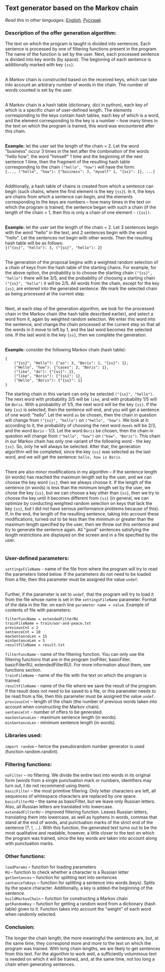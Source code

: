## Text generator based on the Markov chain

*Read this in other languages: [English](README.md), [Русский](README.ru.md).*

### Description of the offer generation algorithm:
The text on which the program is taught is divided into sentences. Each sentence is processed by one of
filtering functions present in the program. The name of the function is set by the user. Next, each processed
sentence is divided into key words (by space). The beginning of each sentence is additionally marked with
key `{ss}`.<br><br>

A Markov chain is constructed based on the received keys, which can take into account an arbitrary number
of words in the chain. The number of words counted is set by the user.<br><br>

A Markov chain is a hash table (dictionary, dict in python), each key of which is a specific chain of
user-defined length. The elements corresponding to the keys contain hash tables, each key of which is a word,
and the element corresponding to the key is a number – how many times in the text on which the program is
trained, this word was encountered after this chain.<br><br>

<b>Example:</b> let the user set the length of the chain = 2. Let the word "business" occur 3 times in
the text after the combination of the words "hello how", the word "himself" 1 time and the beginning of
the next sentence 1 time, then the fragment of the resulting hash table corresponding to the chain
`("hello", "how")` will have the form:<br>
`{..., ("hello", "how"): {"business": 3, "myself" 1, "{ss}": 1}, ...}`<br><br>

Additionally, a hash table of chains is created from which a sentence can begin (such chains, where the first
element is the key `{ss}`). In it, the keys are chains from which a sentence can begin, and the elements
corresponding to the keys are numbers – how many times in the text on which the program is trained,
the sentence began with such a chain (if the length of the chain = 1, then this is only a chain of one element -
`({ss})`.<br><br>

<b>Example:</b> let the user set the length of the chain = 2. Let 3 sentences begin with the word "hello" in
the text, and 2 sentences begin with the word "hello". Let the sentences not begin with other words.
Then the resulting hash table will be as follows:<br>
`{("{ss}", "hello"): 3, ("{ss}", "hello"): 2}`<br><br>

The generation of the proposal begins with a weighted random selection of a chain of keys from the hash table
of the starting chains. For example, for the above option, the probability is to choose the starting chain
`("{ss}", "hello")` there will be 3/5, and the probability of choosing a starting chain `("{ss}", "hello")`
it will be 2/5. All words from the chain, except for the key `{ss}`, are entered into the generated sentence.
We mark the selected chain as being processed at the current step.<br><br>

Next, at each step of the generation algorithm, we look for the processed chain in the Markov chain (the hash
table described earlier), and select a word from it, again by weighted random selection. We enter this word
into the sentence, and change the chain processed at the current step so that all the words in it move to left
by 1, and the last word becomes the selected one. If the last word is the key `{ss}`, then we complete
the generation.<br><br>

<b>Example:</b> consider the following Markov chain (hash table):

```none
{
    ("{ss}", "Hello"): {"as": 3, "Boris": 1, "{ss}": 1},
    ("Hello", "how"): {"cases": 2, "Boris": 1},
    ("like", "do"): {"{ss}": 2},
    ("like", "Boris"): {"{ss}": 1},
    ("Hello", "Boris"): {"{ss}": 1}
}
```

The starting chain in this variant can only be selected `("{ss}", "hello")`. The next word with probability
3/5 will be `like`, and with probability 1/5 will be `Boris`. With a probability of 1/5, the next word will be
the key `{ss}`. If the key `{ss}` is selected, then the sentence will end, and you will get a sentence of
one word: "hello". Let the word `as` be chosen, then the chain in question will change from `("{ss}", "hello")`
on `("hello", "how")`. We look at it: according to it, the probability of choosing the next word `deeds` will
be 2/3, and the word `Boris` - 1/3. Let the word `Boris` be chosen, then the chain in question will change
from `("hello", "how")` on `("how", "Boris")`. This chain in our Markov chain has only one variant of the
following word - the key `{ss}`. So, only he will always be selected. After that, the generation algorithm
will be completed, since the key `{ss}` was selected as the last word, and we will get the sentence:
`hello, how is Boris`.<br><br>

There are also minor modifications in my algorithm – if the sentence length (in words) has reached the
maximum length set by the user, and we can choose the key word `{ss}`, then we always choose it.
If the length of the sentence (in words) is less than the minimum length set by the user, we chose the key
`{ss}`, but we can choose a key other than `{ss}`, then we try to choose the key until it becomes different
from `{ss}` (in general, we can optimize by conducting weighted random selection on keys that lack the key
`{ss}`, but I did not have serious performance problems because of this). If, in the end, the length of
the resulting sentence, taking into account these modifications, turned out to be less than the minimum
or greater than the maximum length specified by the user, then we throw out this sentence and try to generate
the sentence again. All "good" sentences satisfying the length restrictions are displayed on the screen and
in a file specified by the user.<br><br>

### User-defined parameters:
`settingsFileName` - name of the file from where the program will try to read the parameters listed below.
If the parameters do not need to be loaded from a file, then this parameter must be assigned the value `undef`.<br><br>

Further, if the parameter is set to `undef`, that the program will try to load it from the file whose name
is set in the `settingsFileName` parameter. Format of the data in the file: on each line
`parameter name = value`. Example of contents of file with parameters:

```none
filterFuncName = extendedFilterRU
trainFileName = train/war-and-peace.txt
previousCnt = 2
sentanceCnt = 10
maxSentanceLen = 15
minSentanceLen = 5
resultFileName = result.txt
```

`filterFuncName` - name of the filtering function. You can only use the filtering functions that are in the program
(noFilter, basicFilter, basicFilterRU, extendedFilterRU). For more information about them, see
functions section.<br>
`trainFileName` - name of the file with the text on which the program is trained.<br>
`resultFileName` - name of the file where we save the result of the program. If the result does not need to
be saved to a file, or this parameter needs to be read from a file, then this parameter must be assigned
the value `undef`.<br>
`previousCnt` – length of the chain (the number of previous words taken into account when constructing
the Markov chain).<br>
`sentanceCnt` - number of offers to be generated.<br>
`maxSentanceLen` - maximum sentence length (in words).<br>
`minSentanceLen` - minimum sentence length (in words).<br>

### Libraries used:
`import random` – hence the pseudorandom number generator is used (function random.randint).

### Filtering functions:
`noFilter` – no filtering. We divide the entire text into words in its original form (words from a single
punctuation mark or numbers, identifiers may turn out, I do not recommend using them).<br>
`basicFilter` – the most primitive filtering. Only letter characters are left, all sequences of
whitespace characters are replaced by one space.<br>
`basicFilterRU` – the same as basicFilter, but we leave only Russian letters. Also, all Russian letters
are translated into lowercase.<br>
`extendedFilterRU` – improved filtering function. Leaves Russian letters, translating them into lowercase,
as well as hyphens in words, commas that stand at the end of words, and punctuation marks of the strict end of
the sentence (?, !, ...). With this function, the generated text turns out to be the most qualitative and
readable, however, a little closer to the text on which the program was trained, since the key words are
taken into account along with punctuation marks.

### Other functions:
`loadParams` – function for loading parameters<br>
`RU` – function to check whether a character is a Russian letter<br>
`getSentances` – function for splitting text into sentences<br>
`sentanceToKeys` – function for splitting a sentence into words (keys). Splits by the space character.
Additionally, a key is added-the beginning of the sentence.<br>
`buildMarkovChain` – function for constructing a Markov chain<br>
`getRandomKey` – function for getting a random word from a dictionary (hash table) given to it.
Function takes into account the "weight" of each word when randomly selected.

### Conclusion:
The longer the chain length, the more meaningful the sentences are, but, at the same time, they correspond more
and more to the text on which the program was trained. With long chain lengths, we are likely to get sentences
from this text. For the algorithm to work well, a sufficiently voluminous text is needed on which it will
be trained, and, at the same time, not too long a chain when generating sentences.
